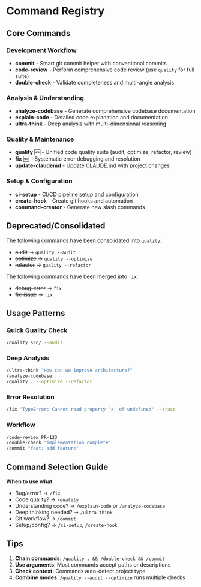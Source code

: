 # Command Registry

## Core Commands

### Development Workflow
- **commit** - Smart git commit helper with conventional commits
- **code-review** - Perform comprehensive code review (use `quality` for full suite)
- **double-check** - Validate completeness and multi-angle analysis

### Analysis & Understanding
- **analyze-codebase** - Generate comprehensive codebase documentation
- **explain-code** - Detailed code explanation and documentation
- **ultra-think** - Deep analysis with multi-dimensional reasoning

### Quality & Maintenance
- **quality** 🆕 - Unified code quality suite (audit, optimize, refactor, review)
- **fix** 🆕 - Systematic error debugging and resolution
- **update-claudemd** - Update CLAUDE.md with project changes

### Setup & Configuration
- **ci-setup** - CI/CD pipeline setup and configuration
- **create-hook** - Create git hooks and automation
- **command-creator** - Generate new slash commands

## Deprecated/Consolidated

The following commands have been consolidated into `quality`:
- ~~audit~~ → `quality --audit`
- ~~optimize~~ → `quality --optimize`
- ~~refactor~~ → `quality --refactor`

The following commands have been merged into `fix`:
- ~~debug-error~~ → `fix`
- ~~fix-issue~~ → `fix`

## Usage Patterns

### Quick Quality Check
```bash
/quality src/ --audit
```

### Deep Analysis
```bash
/ultra-think "How can we improve architecture?"
/analyze-codebase .
/quality . --optimize --refactor
```

### Error Resolution
```bash
/fix "TypeError: Cannot read property 'x' of undefined" --trace
```

### Workflow
```bash
/code-review PR-123
/double-check "implementation complete"
/commit "feat: add feature"
```

## Command Selection Guide

**When to use what:**
- Bug/error? → `/fix`
- Code quality? → `/quality`
- Understanding code? → `/explain-code` or `/analyze-codebase`
- Deep thinking needed? → `/ultra-think`
- Git workflow? → `/commit`
- Setup/config? → `/ci-setup`, `/create-hook`

## Tips

1. **Chain commands**: `/quality . && /double-check && /commit`
2. **Use arguments**: Most commands accept paths or descriptions
3. **Check context**: Commands auto-detect project type
4. **Combine modes**: `/quality --audit --optimize` runs multiple checks
